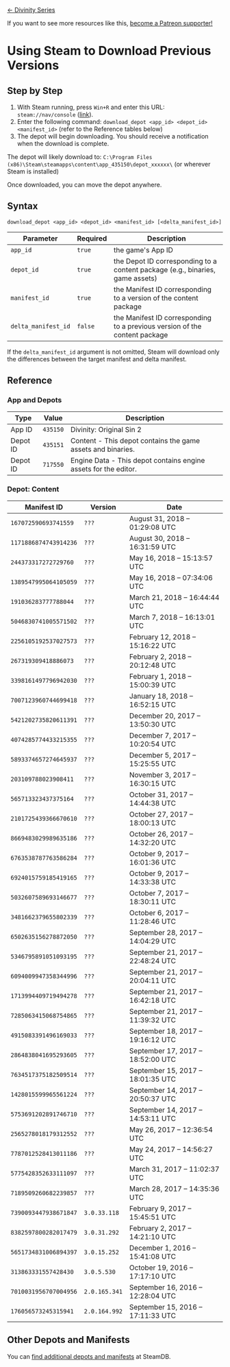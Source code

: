 <!-- TITLE: Using Steam to Download Previous Versions -->

[&larr; Divinity Series](/divinity)

If you want to see more resources like this, [become a Patreon supporter!](https://www.patreon.com/fireundubh) 

# Using Steam to Download Previous Versions
## Step by Step

1. With Steam running, press `Win+R` and enter this URL: `steam://nav/console` ([link](steam://nav/console)).
2. Enter the following command: `download_depot <app_id> <depot_id> <manifest_id>` (refer to the Reference tables below)
3. The depot will begin downloading. You should receive a notification when the download is complete.

The depot will likely download to: `C:\Program Files (x86)\Steam\steamapps\content\app_435150\depot_xxxxxx\` (or wherever Steam is installed)

Once downloaded, you can move the depot anywhere.

## Syntax

```
download_depot <app_id> <depot_id> <manifest_id> [<delta_manifest_id>]
```

Parameter | Required | Description
--- | --- | ---
`app_id` | `true` | the game's App ID
`depot_id` | `true` | the Depot ID corresponding to a content package (e.g., binaries, game assets)
`manifest_id` | `true` | the Manifest ID corresponding to a version of the content package
`delta_manifest_id` | `false` | the Manifest ID corresponding to a previous version of the content package

If the `delta_manifest_id` argument is not omitted, Steam will download only the differences between the target manifest and delta manifest.

## Reference

### App and Depots

Type | Value | Description
--- | --- | ---
App ID | `435150` | Divinity: Original Sin 2
Depot ID | `435151` | Content - This depot contains the game assets and binaries.
Depot ID | `717550` | Engine Data - This depot contains engine assets for the editor.

### Depot: Content

Manifest ID | Version | Date
--- | --- | ---
`167072590693741559` | `???` | August 31, 2018 – 01:29:08 UTC
`1171886874743914236` | `???` | August 30, 2018 – 16:31:59 UTC
`244373317272729760` | `???` | May 16, 2018 – 15:13:57 UTC
`1389547995064105059` | `???` | May 16, 2018 – 07:34:06 UTC
`191036283777788044` | `???` | March 21, 2018 – 16:44:44 UTC
`5046830741005571502` | `???` | March 7, 2018 – 16:13:01 UTC
`2256105192537027573` | `???` | February 12, 2018 – 15:16:22 UTC
`267319309418886073` | `???` | February 2, 2018 – 20:12:48 UTC
`3398161497796942030` | `???` | February 1, 2018 – 15:00:39 UTC
`7007123960744699418` | `???` | January 18, 2018 – 16:52:15 UTC
`5421202735820611391` | `???` | December 20, 2017 – 13:50:30 UTC
`4074285774433215355` | `???` | December 7, 2017 – 10:20:54 UTC
`5893374657274645937` | `???` | December 5, 2017 – 15:25:55 UTC
`203109788023908411` | `???` | November 3, 2017 – 16:30:15 UTC
`565713323437375164` | `???` | October 31, 2017 – 14:44:38 UTC
`2101725439366670610` | `???` | October 27, 2017 – 18:00:13 UTC
`8669483029989635186` | `???` | October 26, 2017 – 14:32:20 UTC
`6763538787763586284` | `???` | October 9, 2017 – 16:01:36 UTC
`6924015759185419165` | `???` | October 9, 2017 – 14:33:38 UTC
`5032607589693146677` | `???` | October 7, 2017 – 18:30:11 UTC
`3481662379655802339` | `???` | October 6, 2017 – 11:28:46 UTC
`6502635156278872050` | `???` | September 28, 2017 – 14:04:29 UTC
`5346795891051093195` | `???` | September 21, 2017 – 22:48:24 UTC
`6094009947358344996` | `???` | September 21, 2017 – 20:04:11 UTC
`1713994409719494278` | `???` | September 21, 2017 – 16:42:18 UTC
`7285063415068754865` | `???` | September 21, 2017 – 11:39:32 UTC
`4915083391496169033` | `???` | September 18, 2017 – 19:16:12 UTC
`2864838041695293605` | `???` | September 17, 2017 – 18:52:00 UTC
`7634517375182509514` | `???` | September 15, 2017 – 18:01:35 UTC
`1428015599965561224` | `???` | September 14, 2017 – 20:50:37 UTC
`5753691202891746710` | `???` | September 14, 2017 – 14:53:11 UTC
`2565278018179312552` | `???` | May 26, 2017 – 12:36:54 UTC
`7787012528413011186` | `???` | May 24, 2017 – 14:56:27 UTC
`5775428352633111097` | `???` | March 31, 2017 – 11:02:37 UTC
`7189509260682239857` | `???` | March 28, 2017 – 14:35:36 UTC
`7390093447938671847` | `3.0.33.118` | February 9, 2017 – 15:45:51 UTC
`8382597800282017479` | `3.0.31.292` | February 2, 2017 – 14:21:10 UTC
`5651734831006894397` | `3.0.15.252` | December 1, 2016 – 15:41:08 UTC
`313863331557428430` | `3.0.5.530` | October 19, 2016 – 17:17:10 UTC
`7010031956707004956` | `2.0.165.341` | September 16, 2016 – 12:28:04 UTC
`176056573245315941` | `2.0.164.992` | September 15, 2016 – 17:11:33 UTC

## Other Depots and Manifests

You can [find additional depots and manifests](https://steamdb.info/app/435150/depots/) at SteamDB.